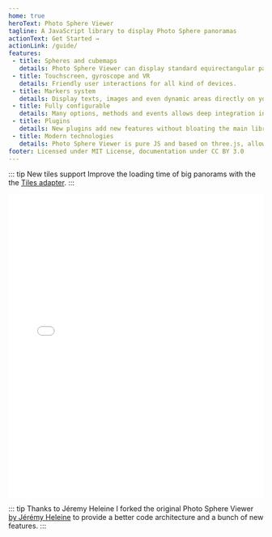```yaml
---
home: true
heroText: Photo Sphere Viewer
tagline: A JavaScript library to display Photo Sphere panoramas
actionText: Get Started →
actionLink: /guide/
features:
 - title: Spheres and cubemaps
   details: Photo Sphere Viewer can display standard equirectangular panoramas and also cubemaps.
 - title: Touchscreen, gyroscope and VR
   details: Friendly user interactions for all kind of devices.
 - title: Markers system
   details: Display texts, images and even dynamic areas directly on your photos.
 - title: Fully configurable
   details: Many options, methods and events allows deep integration in your website/app.
 - title: Plugins
   details: New plugins add new features without bloating the main library.
 - title: Modern technologies
   details: Photo Sphere Viewer is pure JS and based on three.js, allowing very good performances on WebGL enabled systems.
footer: Licensed under MIT License, documentation under CC BY 3.0
---
```


::: tip New tiles support
Improve the loading time of big panorams with the the [Tiles adapter](guide/adapters/tiles.md).
:::

<iframe style="width: 100%; height: 600px;" src="//jsfiddle.net/mistic100/5r684etx/embedded/result,js/dark" allowfullscreen="allowfullscreen" frameborder="0"></iframe>

::: tip Thanks to Jéremy Heleine
I forked the original Photo Sphere Viewer [by Jérémy Heleine](http://jeremyheleine.me) to provide a better code architecture and a bunch of new features.
:::


